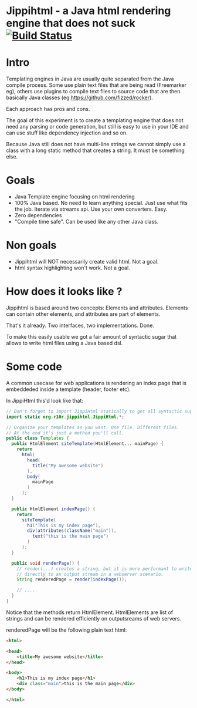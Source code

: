 # Jippihtml - a Java html rendering engine that does not suck [![Build Status](https://api.travis-ci.org/r10r-org/jippihtml.svg)](https://travis-ci.org/r10r-org/jippihtml)

# Intro

Templating engines in Java are usually quite separated from the Java compile
process. Some use plain text files that are being read (Freemarker eg), others
use plugins to compile text files to source code that are then basically Java
classes (eg https://github.com/fizzed/rocker).

Each approach has pros and cons.

The goal of this experiment is to create a templating engine that does not need
any parsing or code generation, but still is easy to use in your IDE and can
use stuff like dependency injection and so on.

Because Java still does not have multi-line strings we cannot simply use
a class with a long static method that creates a string. It must be something else.

# Goals

 - Java Template engine focusing on html rendering 
 - 100% Java based. No need to learn anything special. Just use
   what fits the job. Iterate via streams api. Use your own converters. Easy.
 - Zero dependencies
 - "Compile time safe". Can be used like any other Java class.

# Non goals

 - Jippihtml will NOT necessarily create valid html. Not a goal.
 - html syntax highlighting won't work. Not a goal.

# How does it looks like ?

Jippihtml is based around two concepts: Elements and attributes. Elements can
contain other elements, and attributes are part of elements.

That's it already. Two interfaces, two implementations. Done.

To make this easily usable we got a fair amount of syntactic sugar that
allows to write html files using a Java based dsl.

# Some code

A common usecase for web applications is rendering an index page that is embeddeded
inside a template (header, footer etc).

In JippiHtml this'd look like that:

```java
// Don't forget to import JippiHtml statically to get all syntactic sugar
import static org.r10r.jippihtml.JippiHtml.*;

// Organize your templates as you want. One file. Different files.
// At the end it's just a method you'll call.
public class Templates {
  public HtmlElement siteTemplate(HtmlElement... mainPage) {
    return 
      html(
        head(
          title("My awesome website")
        ),
        body(
          mainPage
        )
      );
  }

  public HtmlElement indexPage() {
    return 
      siteTemplate(
        h1("This is my index page"),
        div(attributes(className("main")),
          text("this is the main page")
        )
      );
  }

  public void renderPage() {
    // render(...) creates a string, but it is more performant to write
    // directly to an output stream in a webserver scenario.
    String renderedPage = render(indexPage());

    // ....
  }
}
 ```

Notice that the methods return HtmlElement. HtmlElements are list of strings
and can be rendered efficiently on outputsreams of web servers.


renderedPage will be the following plain text html:

```html
<html>

<head>
    <title>My awesome website</title>
</head>

<body>
    <h1>This is my index page</h1>
    <div class="main">this is the main page</div>
</body>

</html>
```






 


